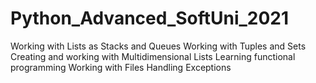 # Python_Advanced_SoftUni_2021
Working with Lists as Stacks and Queues  Working with Tuples and Sets  Creating and working with Multidimensional Lists  Learning functional programming  Working with Files  Handling Exceptions
